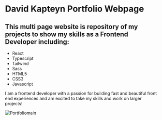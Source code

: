# David Kapteyn Portfolio Webpage

## This multi page website is repository of my projects to show my skills as a Frontend Developer including:

- React
- Typescript
- Tailwind
- Sass
- HTML5
- CSS3
- Javascript

I am a frontend developer with a passion for building fast and beautiful front end experiences and am excited to take my skills and work on larger projects!


![Portfoliomain](https://user-images.githubusercontent.com/86522409/174882811-758e8019-dd02-43b9-be1e-ab049b71cd65.png)
